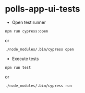 # polls-app-ui-tests

- Open test runner

```sh
npm run cypress:open
```

or

```sh
./node_modules/.bin/cypress open
```

- Execute tests

```sh
npm run test
```

or

```sh
./node_modules/.bin/cypress run
```